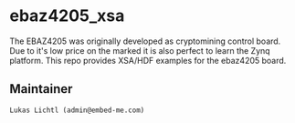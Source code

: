 # ebaz4205_xsa

The EBAZ4205 was originally developed as cryptomining control board.
Due to it's low price on the marked it is also perfect to learn
the Zynq platform. This repo provides XSA/HDF examples for the ebaz4205 board.

## Maintainer

	Lukas Lichtl (admin@embed-me.com)
